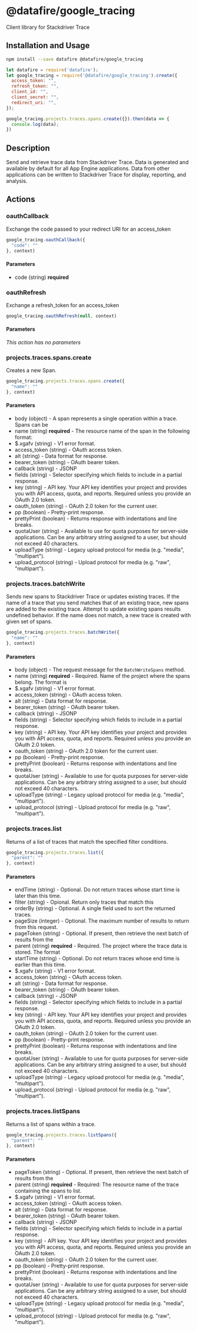 # @datafire/google_tracing

Client library for Stackdriver Trace

## Installation and Usage
```bash
npm install --save datafire @datafire/google_tracing
```

```js
let datafire = require('datafire');
let google_tracing = require('@datafire/google_tracing').create({
  access_token: "",
  refresh_token: "",
  client_id: "",
  client_secret: "",
  redirect_uri: "",
});

google_tracing.projects.traces.spans.create({}).then(data => {
  console.log(data);
})
```

## Description
Send and retrieve trace data from Stackdriver Trace. Data is generated and available by default for all App Engine applications. Data from other applications can be written to Stackdriver Trace for display, reporting, and analysis.


## Actions
### oauthCallback
Exchange the code passed to your redirect URI for an access_token


```js
google_tracing.oauthCallback({
  "code": ""
}, context)
```

#### Parameters
* code (string) **required**

### oauthRefresh
Exchange a refresh_token for an access_token


```js
google_tracing.oauthRefresh(null, context)
```

#### Parameters
*This action has no parameters*

### projects.traces.spans.create
Creates a new Span.


```js
google_tracing.projects.traces.spans.create({
  "name": ""
}, context)
```

#### Parameters
* body (object) - A span represents a single operation within a trace. Spans can be
* name (string) **required** - The resource name of the span in the following format:
* $.xgafv (string) - V1 error format.
* access_token (string) - OAuth access token.
* alt (string) - Data format for response.
* bearer_token (string) - OAuth bearer token.
* callback (string) - JSONP
* fields (string) - Selector specifying which fields to include in a partial response.
* key (string) - API key. Your API key identifies your project and provides you with API access, quota, and reports. Required unless you provide an OAuth 2.0 token.
* oauth_token (string) - OAuth 2.0 token for the current user.
* pp (boolean) - Pretty-print response.
* prettyPrint (boolean) - Returns response with indentations and line breaks.
* quotaUser (string) - Available to use for quota purposes for server-side applications. Can be any arbitrary string assigned to a user, but should not exceed 40 characters.
* uploadType (string) - Legacy upload protocol for media (e.g. "media", "multipart").
* upload_protocol (string) - Upload protocol for media (e.g. "raw", "multipart").

### projects.traces.batchWrite
Sends new spans to Stackdriver Trace or updates existing traces. If the
name of a trace that you send matches that of an existing trace, new spans
are added to the existing trace. Attempt to update existing spans results
undefined behavior. If the name does not match, a new trace is created
with given set of spans.


```js
google_tracing.projects.traces.batchWrite({
  "name": ""
}, context)
```

#### Parameters
* body (object) - The request message for the `BatchWriteSpans` method.
* name (string) **required** - Required. Name of the project where the spans belong. The format is
* $.xgafv (string) - V1 error format.
* access_token (string) - OAuth access token.
* alt (string) - Data format for response.
* bearer_token (string) - OAuth bearer token.
* callback (string) - JSONP
* fields (string) - Selector specifying which fields to include in a partial response.
* key (string) - API key. Your API key identifies your project and provides you with API access, quota, and reports. Required unless you provide an OAuth 2.0 token.
* oauth_token (string) - OAuth 2.0 token for the current user.
* pp (boolean) - Pretty-print response.
* prettyPrint (boolean) - Returns response with indentations and line breaks.
* quotaUser (string) - Available to use for quota purposes for server-side applications. Can be any arbitrary string assigned to a user, but should not exceed 40 characters.
* uploadType (string) - Legacy upload protocol for media (e.g. "media", "multipart").
* upload_protocol (string) - Upload protocol for media (e.g. "raw", "multipart").

### projects.traces.list
Returns of a list of traces that match the specified filter conditions.


```js
google_tracing.projects.traces.list({
  "parent": ""
}, context)
```

#### Parameters
* endTime (string) - Optional. Do not return traces whose start time is later than this time.
* filter (string) - Opional. Return only traces that match this
* orderBy (string) - Optional. A single field used to sort the returned traces.
* pageSize (integer) - Optional. The maximum number of results to return from this request.
* pageToken (string) - Optional. If present, then retrieve the next batch of results from the
* parent (string) **required** - Required. The project where the trace data is stored. The format
* startTime (string) - Optional. Do not return traces whose end time is earlier than this time.
* $.xgafv (string) - V1 error format.
* access_token (string) - OAuth access token.
* alt (string) - Data format for response.
* bearer_token (string) - OAuth bearer token.
* callback (string) - JSONP
* fields (string) - Selector specifying which fields to include in a partial response.
* key (string) - API key. Your API key identifies your project and provides you with API access, quota, and reports. Required unless you provide an OAuth 2.0 token.
* oauth_token (string) - OAuth 2.0 token for the current user.
* pp (boolean) - Pretty-print response.
* prettyPrint (boolean) - Returns response with indentations and line breaks.
* quotaUser (string) - Available to use for quota purposes for server-side applications. Can be any arbitrary string assigned to a user, but should not exceed 40 characters.
* uploadType (string) - Legacy upload protocol for media (e.g. "media", "multipart").
* upload_protocol (string) - Upload protocol for media (e.g. "raw", "multipart").

### projects.traces.listSpans
Returns a list of spans within a trace.


```js
google_tracing.projects.traces.listSpans({
  "parent": ""
}, context)
```

#### Parameters
* pageToken (string) - Optional. If present, then retrieve the next batch of results from the
* parent (string) **required** - Required: The resource name of the trace containing the spans to list.
* $.xgafv (string) - V1 error format.
* access_token (string) - OAuth access token.
* alt (string) - Data format for response.
* bearer_token (string) - OAuth bearer token.
* callback (string) - JSONP
* fields (string) - Selector specifying which fields to include in a partial response.
* key (string) - API key. Your API key identifies your project and provides you with API access, quota, and reports. Required unless you provide an OAuth 2.0 token.
* oauth_token (string) - OAuth 2.0 token for the current user.
* pp (boolean) - Pretty-print response.
* prettyPrint (boolean) - Returns response with indentations and line breaks.
* quotaUser (string) - Available to use for quota purposes for server-side applications. Can be any arbitrary string assigned to a user, but should not exceed 40 characters.
* uploadType (string) - Legacy upload protocol for media (e.g. "media", "multipart").
* upload_protocol (string) - Upload protocol for media (e.g. "raw", "multipart").

